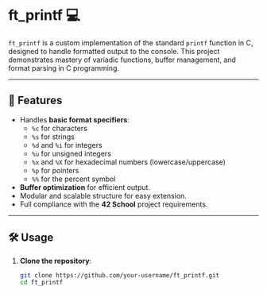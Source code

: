 # ft_printf 💻

`ft_printf` is a custom implementation of the standard `printf` function in C, designed to handle formatted output to the console. This project demonstrates mastery of variadic functions, buffer management, and format parsing in C programming.

---

## 🚀 Features

- Handles **basic format specifiers**:
  - `%c` for characters
  - `%s` for strings
  - `%d` and `%i` for integers
  - `%u` for unsigned integers
  - `%x` and `%X` for hexadecimal numbers (lowercase/uppercase)
  - `%p` for pointers
  - `%%` for the percent symbol
- **Buffer optimization** for efficient output.
- Modular and scalable structure for easy extension.
- Full compliance with the **42 School** project requirements.

---

## 🛠️ Usage

1. **Clone the repository**:
   ```bash
   git clone https://github.com/your-username/ft_printf.git
   cd ft_printf
